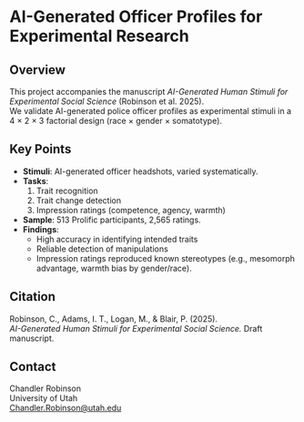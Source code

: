 
# AI-Generated Officer Profiles for Experimental Research


## Overview
This project accompanies the manuscript *AI-Generated Human Stimuli for Experimental Social Science* (Robinson et al. 2025).  
We validate AI-generated police officer profiles as experimental stimuli in a 4 × 2 × 3 factorial design (race × gender × somatotype).  

## Key Points
- **Stimuli**: AI-generated officer headshots, varied systematically.  
- **Tasks**:  
  1. Trait recognition  
  2. Trait change detection  
  3. Impression ratings (competence, agency, warmth)  
- **Sample**: 513 Prolific participants, 2,565 ratings.  
- **Findings**:  
  - High accuracy in identifying intended traits  
  - Reliable detection of manipulations  
  - Impression ratings reproduced known stereotypes (e.g., mesomorph advantage, warmth bias by gender/race).
 
## Citation
Robinson, C., Adams, I. T., Logan, M., & Blair, P. (2025).  
*AI-Generated Human Stimuli for Experimental Social Science.* Draft manuscript.  


## Contact
Chandler Robinson  
University of Utah  
<Chandler.Robinson@utah.edu>
